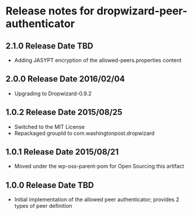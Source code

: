 # Release notes for dropwizard-peer-authenticator

## 2.1.0 Release Date TBD

* Adding JASYPT encryption of the allowed-peers.properties content

## 2.0.0 Release Date 2016/02/04

* Upgrading to Dropwizard-0.9.2

## 1.0.2 Release Date 2015/08/25

* Switched to the MIT License
* Repackaged groupId to com.washingtonpost.dropwizard

## 1.0.1 Release Date 2015/08/21

* Moved under the wp-oss-parent-pom for Open Sourcing this artifact

## 1.0.0 Release Date TBD

* Initial implementation of the allowed peer authenticator; provides 2 types of peer definition
